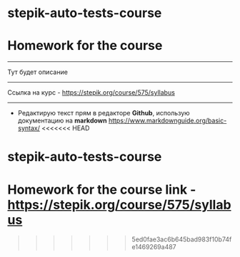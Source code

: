 # stepik-auto-tests-course
# Homework for the course
___
Тут будет описание
___
Ссылка на курс - https://stepik.org/course/575/syllabus
___

- Редактирую текст прям в редакторе **Github**, использую документацию на **markdown** https://www.markdownguide.org/basic-syntax/
<<<<<<< HEAD
# stepik-auto-tests-course
Homework for the course
link - https://stepik.org/course/575/syllabus
=======
>>>>>>> 5ed0fae3ac6b645bad983f10b74fe1469269a487
